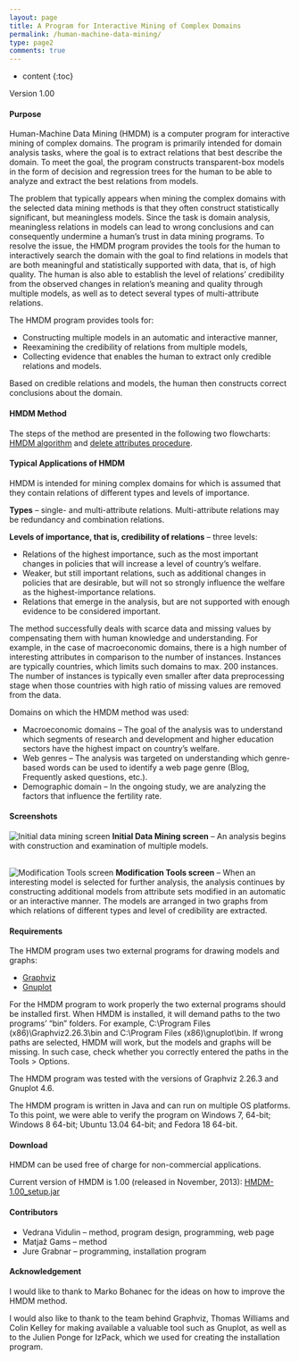 ```yaml
---
layout: page
title: A Program for Interactive Mining of Complex Domains
permalink: /human-machine-data-mining/
type: page2
comments: true
---
```


* content
{:toc}

Version 1.00

#### Purpose
Human-Machine Data Mining (HMDM) is a computer program for interactive mining of complex domains. The program is primarily intended for domain analysis tasks, where the goal is to extract relations that best describe the domain. To meet the goal, the program constructs transparent-box models in the form of decision and regression trees for the human to be able to analyze and extract the best relations from models.

The problem that typically appears when mining the complex domains with the selected data mining methods is that they often construct statistically significant, but meaningless models. Since the task is domain analysis, meaningless relations in models can lead to wrong conclusions and can consequently undermine a human’s trust in data mining programs. To resolve the issue, the HMDM program provides the tools for the human to interactively search the domain with the goal to find relations in models that are both meaningful and statistically supported with data, that is, of high quality. The human is also able to establish the level of relations’ credibility from the observed changes in relation’s meaning and quality through multiple models, as well as to detect several types of multi-attribute relations.

The HMDM program provides tools for:
- Constructing multiple models in an automatic and interactive manner,
- Reexamining the credibility of relations from multiple models,
- Collecting evidence that enables the human to extract only credible relations and models.

Based on credible relations and models, the human then constructs correct conclusions about the domain.

#### HMDM Method
The steps of the method are presented in the following two flowcharts: [HMDM algorithm](http://vedranavidulin.com/assets/pdfs/HMDM_algorithm.pdf) and [delete attributes procedure](http://vedranavidulin.com/assets/pdfs/DELETE_ATTRIBUTES_procedure.pdf).

#### Typical Applications of HMDM
HMDM is intended for mining complex domains for which is assumed that they contain relations of different types and levels of importance.

**Types** – single- and multi-attribute relations. Multi-attribute relations may be redundancy and combination relations.

**Levels of importance, that is, credibility of relations** – three levels:
- Relations of the highest importance, such as the most important changes in policies that will increase a level of country’s welfare.
- Weaker, but still important relations, such as additional changes in policies that are desirable, but will not so strongly influence the welfare as the highest-importance relations.
- Relations that emerge in the analysis, but are not supported with enough evidence to be considered important.

The method successfully deals with scarce data and missing values by compensating them with human knowledge and understanding. For example, in the case of macroeconomic domains, there is a high number of interesting attributes in comparison to the number of instances. Instances are typically countries, which limits such domains to max. 200 instances. The number of instances is typically even smaller after data preprocessing stage when those countries with high ratio of missing values are removed from the data.

Domains on which the HMDM method was used:
- Macroeconomic domains – The goal of the analysis was to understand which segments of research and development and higher education sectors have the highest impact on country’s welfare.
- Web genres – The analysis was targeted on understanding which genre-based words can be used to identify a web page genre (Blog, Frequently asked questions, etc.).
- Demographic domain – In the ongoing study, we are analyzing the factors that influence the fertility rate.

#### Screenshots

![Initial data mining screen](http://vedranavidulin.com/assets/images/Initial_Data_Mining.png)
**Initial Data Mining screen** – An analysis begins with construction and examination of multiple models.
<br>
<br>

![Modification Tools screen](http://vedranavidulin.com/assets/images/Modification_Tools.png)
**Modification Tools screen** – When an interesting model is selected for further analysis, the analysis continues by constructing additional models from attribute sets modified in an automatic or an interactive manner. The models are arranged in two graphs from which relations of different types and level of credibility are extracted.

#### Requirements
The HMDM program uses two external programs for drawing models and graphs:
- [Graphviz](http://www.graphviz.org)
- [Gnuplot](http://www.gnuplot.info)

For the HMDM program to work properly the two external programs should be installed first. When HMDM is installed, it will demand paths to the two programs’ “bin” folders. For example, C:\Program Files (x86)\Graphviz2.26.3\bin and C:\Program Files (x86)\gnuplot\bin. If wrong paths are selected, HMDM will work, but the models and graphs will be missing. In such case, check whether you correctly entered the paths in the Tools > Options.

The HMDM program was tested with the versions of Graphviz 2.26.3 and Gnuplot 4.6.

The HMDM program is written in Java and can run on multiple OS platforms. To this point, we were able to verify the program on Windows 7, 64-bit; Windows 8 64-bit; Ubuntu 13.04 64-bit; and Fedora 18 64-bit.

#### Download
HMDM can be used free of charge for non-commercial applications.

Current version of HMDM is 1.00 (released in November, 2013): [HMDM-1.00_setup.jar](http://vedranavidulin.com/assets/tools/HMDM-1.00_setup.jar)

#### Contributors
- Vedrana Vidulin – method, program design, programming, web page
- Matjaž Gams – method
- Jure Grabnar – programming, installation program

#### Acknowledgement
I would like to thank to Marko Bohanec for the ideas on how to improve the HMDM method.

I would also like to thank to the team behind Graphviz, Thomas Williams and Colin Kelley for making available a valuable tool such as Gnuplot, as well as to the Julien Ponge for IzPack, which we used for creating the installation program.
